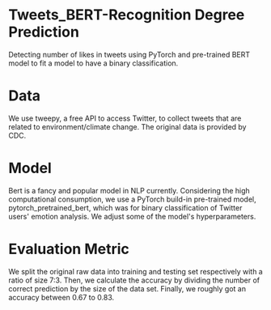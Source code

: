 # Tweets_BERT-Recognition Degree Prediction
Detecting number of likes in tweets using PyTorch and pre-trained BERT model to fit a model to have a binary classification.
# Data
We use tweepy, a free API to access Twitter, to collect tweets that are related to environment/climate change. The original data is provided by CDC.  
# Model
Bert is a fancy and popular model in NLP currently. Considering the high computational consumption, we use a PyTorch build-in pre-trained model, pytorch_pretrained_bert, which was for binary classification of Twitter users' emotion analysis. We adjust some of the model's hyperparameters. 
# Evaluation Metric
We split the original raw data into training and testing set respectively with a ratio of size 7:3. Then, we calculate the accuracy by dividing the number of correct prediction by the size of the data set. Finally, we roughly got an accuracy between 0.67 to 0.83.
